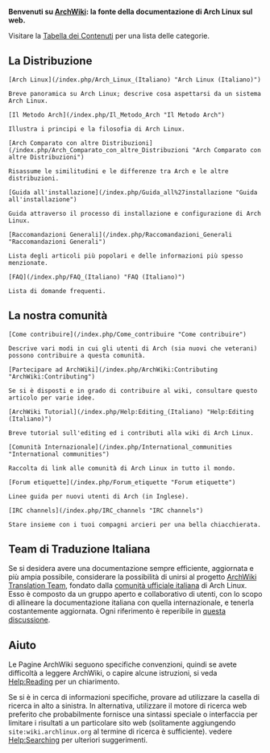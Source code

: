 **Benvenuti su [ArchWiki](/index.php/ArchWiki:About "ArchWiki:About"): la fonte della documentazione di Arch Linux sul web.**

Visitare la [Tabella dei Contenuti](/index.php/Table_of_contents_(Italiano) "Table of contents (Italiano)") per una lista delle categorie.

## La Distribuzione

	[Arch Linux](/index.php/Arch_Linux_(Italiano) "Arch Linux (Italiano)")

	Breve panoramica su Arch Linux; descrive cosa aspettarsi da un sistema Arch Linux.

	[Il Metodo Arch](/index.php/Il_Metodo_Arch "Il Metodo Arch")

	Illustra i principi e la filosofia di Arch Linux.

	[Arch Comparato con altre Distribuzioni](/index.php/Arch_Comparato_con_altre_Distribuzioni "Arch Comparato con altre Distribuzioni")

	Risassume le similitudini e le differenze tra Arch e le altre distribuzioni.

	[Guida all'installazione](/index.php/Guida_all%27installazione "Guida all'installazione")

	Guida attraverso il processo di installazione e configurazione di Arch Linux.

	[Raccomandazioni Generali](/index.php/Raccomandazioni_Generali "Raccomandazioni Generali")

	Lista degli articoli più popolari e delle informazioni più spesso menzionate.

	[FAQ](/index.php/FAQ_(Italiano) "FAQ (Italiano)")

	Lista di domande frequenti.

## La nostra comunità

	[Come contribuire](/index.php/Come_contribuire "Come contribuire")

	Descrive vari modi in cui gli utenti di Arch (sia nuovi che veterani) possono contribuire a questa comunità.

	[Partecipare ad ArchWiki](/index.php/ArchWiki:Contributing "ArchWiki:Contributing")

	Se si è disposti e in grado di contribuire al wiki, consultare questo articolo per varie idee.

	[ArchWiki Tutorial](/index.php/Help:Editing_(Italiano) "Help:Editing (Italiano)")

	Breve tutorial sull'editing ed i contributi alla wiki di Arch Linux.

	[Comunità Internazionale](/index.php/International_communities "International communities")

	Raccolta di link alle comunità di Arch Linux in tutto il mondo.

	[Forum etiquette](/index.php/Forum_etiquette "Forum etiquette")

	Linee guida per nuovi utenti di Arch (in Inglese).

	[IRC channels](/index.php/IRC_channels "IRC channels")

	Stare insieme con i tuoi compagni arcieri per una bella chiacchierata.

## Team di Traduzione Italiana

Se si desidera avere una documentazione sempre efficiente, aggiornata e più ampia possibile, considerare la possibilità di unirsi al progetto [ArchWiki Translation Team](/index.php/ArchWiki_Translation_Team_(Italiano) "ArchWiki Translation Team (Italiano)"), fondato dalla [comunità ufficiale italiana](http://www.archlinux.it/) di Arch Linux. Esso è composto da un gruppo aperto e collaborativo di utenti, con lo scopo di allineare la documentazione italiana con quella internazionale, e tenerla costantemente aggiornata. Ogni riferimento è reperibile in [questa discussione](http://www.archlinux.it/forum/viewtopic.php?f=19&t=8483).

## Aiuto

Le Pagine ArchWiki seguono specifiche convenzioni, quindi se avete difficoltà a leggere ArchWiki, o capire alcune istruzioni, si veda [Help:Reading](/index.php/Help:Reading "Help:Reading") per un chiarimento.

Se si è in cerca di informazioni specifiche, provare ad utilizzare la casella di ricerca in alto a sinistra. In alternativa, utilizzare il motore di ricerca web preferito che probabilmente fornisce una sintassi speciale o interfaccia per limitare i risultati a un particolare sito web (solitamente aggiungendo `site:wiki.archlinux.org` al termine di ricerca è sufficiente). vedere [Help:Searching](/index.php/Help:Searching "Help:Searching") per ulteriori suggerimenti.